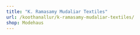 ```yaml
---
title: "K. Ramasamy Mudaliar Textiles"
url: /koothanallur/k-ramasamy-mudaliar-textiles/
shop: Modehaus
---
```

